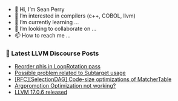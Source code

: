 - 👋 Hi, I’m Sean Perry
- 👀 I’m interested in compilers (c++, COBOL, llvm)
- 🌱 I’m currently learning ...
- 💞️ I’m looking to collaborate on ...
- 📫 How to reach me ...

<!---
s66perry/s66perry is a ✨ special ✨ repository because its `README.md` (this file) appears on your GitHub profile.
You can click the Preview link to take a look at your changes.
--->
### 📕 Latest LLVM Discourse Posts

<!-- DISCOURSE-LLVM:START -->
- [Reorder phis in LoopRotation pass](https://discourse.llvm.org/t/reorder-phis-in-looprotation-pass/75310#post_1)
- [Possible problem related to Subtarget usage](https://discourse.llvm.org/t/possible-problem-related-to-subtarget-usage/75283#post_3)
- [[RFC][SelectionDAG] Code-size optimizations of MatcherTable](https://discourse.llvm.org/t/rfc-selectiondag-code-size-optimizations-of-matchertable/75309#post_1)
- [Argpromotion Optimization not working?](https://discourse.llvm.org/t/argpromotion-optimization-not-working/75300#post_3)
- [LLVM 17.0.6 released](https://discourse.llvm.org/t/llvm-17-0-6-released/75282#post_4)
<!-- DISCOURSE-LLVM:END -->
